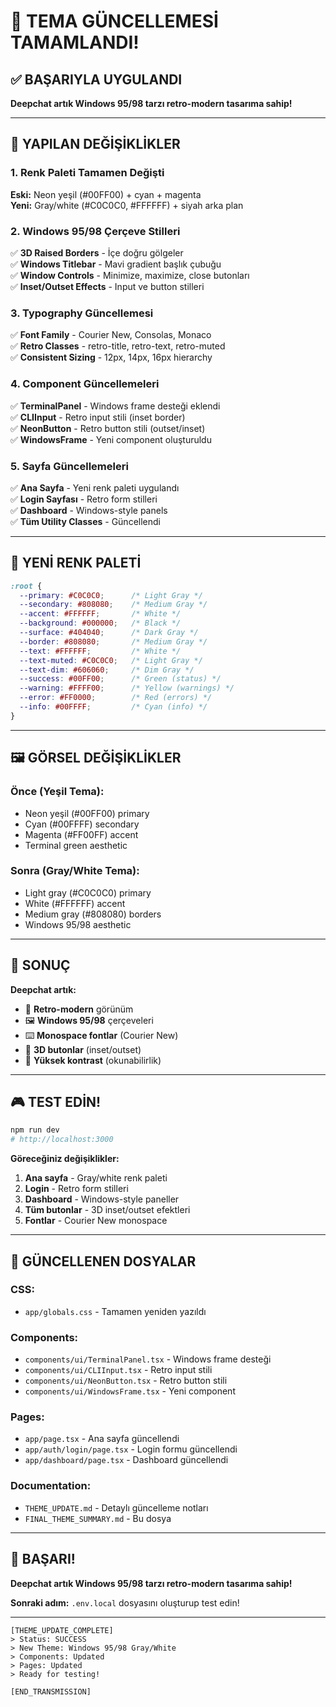 # 🎨 TEMA GÜNCELLEMESİ TAMAMLANDI!

## ✅ BAŞARIYLA UYGULANDI

**Deepchat artık Windows 95/98 tarzı retro-modern tasarıma sahip!**

---

## 🎯 YAPILAN DEĞİŞİKLİKLER

### **1. Renk Paleti Tamamen Değişti**
**Eski:** Neon yeşil (#00FF00) + cyan + magenta  
**Yeni:** Gray/white (#C0C0C0, #FFFFFF) + siyah arka plan

### **2. Windows 95/98 Çerçeve Stilleri**
✅ **3D Raised Borders** - İçe doğru gölgeler  
✅ **Windows Titlebar** - Mavi gradient başlık çubuğu  
✅ **Window Controls** - Minimize, maximize, close butonları  
✅ **Inset/Outset Effects** - Input ve button stilleri  

### **3. Typography Güncellemesi**
✅ **Font Family** - Courier New, Consolas, Monaco  
✅ **Retro Classes** - retro-title, retro-text, retro-muted  
✅ **Consistent Sizing** - 12px, 14px, 16px hierarchy  

### **4. Component Güncellemeleri**
✅ **TerminalPanel** - Windows frame desteği eklendi  
✅ **CLIInput** - Retro input stili (inset border)  
✅ **NeonButton** - Retro button stili (outset/inset)  
✅ **WindowsFrame** - Yeni component oluşturuldu  

### **5. Sayfa Güncellemeleri**
✅ **Ana Sayfa** - Yeni renk paleti uygulandı  
✅ **Login Sayfası** - Retro form stilleri  
✅ **Dashboard** - Windows-style panels  
✅ **Tüm Utility Classes** - Güncellendi  

---

## 🎨 YENİ RENK PALETİ

```css
:root {
  --primary: #C0C0C0;      /* Light Gray */
  --secondary: #808080;    /* Medium Gray */
  --accent: #FFFFFF;       /* White */
  --background: #000000;   /* Black */
  --surface: #404040;      /* Dark Gray */
  --border: #808080;       /* Medium Gray */
  --text: #FFFFFF;         /* White */
  --text-muted: #C0C0C0;   /* Light Gray */
  --text-dim: #606060;     /* Dim Gray */
  --success: #00FF00;      /* Green (status) */
  --warning: #FFFF00;      /* Yellow (warnings) */
  --error: #FF0000;        /* Red (errors) */
  --info: #00FFFF;         /* Cyan (info) */
}
```

---

## 🖼️ GÖRSEL DEĞİŞİKLİKLER

### **Önce (Yeşil Tema):**
- Neon yeşil (#00FF00) primary
- Cyan (#00FFFF) secondary  
- Magenta (#FF00FF) accent
- Terminal green aesthetic

### **Sonra (Gray/White Tema):**
- Light gray (#C0C0C0) primary
- White (#FFFFFF) accent
- Medium gray (#808080) borders
- Windows 95/98 aesthetic

---

## 🚀 SONUÇ

**Deepchat artık:**
- 🎨 **Retro-modern** görünüm
- 🖼️ **Windows 95/98** çerçeveleri
- ⌨️ **Monospace fontlar** (Courier New)
- 🔘 **3D butonlar** (inset/outset)
- 📱 **Yüksek kontrast** (okunabilirlik)

---

## 🎮 TEST EDİN!

```bash
npm run dev
# http://localhost:3000
```

**Göreceğiniz değişiklikler:**
1. **Ana sayfa** - Gray/white renk paleti
2. **Login** - Retro form stilleri  
3. **Dashboard** - Windows-style paneller
4. **Tüm butonlar** - 3D inset/outset efektleri
5. **Fontlar** - Courier New monospace

---

## 📝 GÜNCELLENEN DOSYALAR

### **CSS:**
- `app/globals.css` - Tamamen yeniden yazıldı

### **Components:**
- `components/ui/TerminalPanel.tsx` - Windows frame desteği
- `components/ui/CLIInput.tsx` - Retro input stili
- `components/ui/NeonButton.tsx` - Retro button stili
- `components/ui/WindowsFrame.tsx` - Yeni component

### **Pages:**
- `app/page.tsx` - Ana sayfa güncellendi
- `app/auth/login/page.tsx` - Login formu güncellendi
- `app/dashboard/page.tsx` - Dashboard güncellendi

### **Documentation:**
- `THEME_UPDATE.md` - Detaylı güncelleme notları
- `FINAL_THEME_SUMMARY.md` - Bu dosya

---

## 🎉 BAŞARI!

**Deepchat artık Windows 95/98 tarzı retro-modern tasarıma sahip!**

**Sonraki adım:** `.env.local` dosyasını oluşturup test edin!

---

```
[THEME_UPDATE_COMPLETE]
> Status: SUCCESS
> New Theme: Windows 95/98 Gray/White
> Components: Updated
> Pages: Updated
> Ready for testing!

[END_TRANSMISSION]
```










